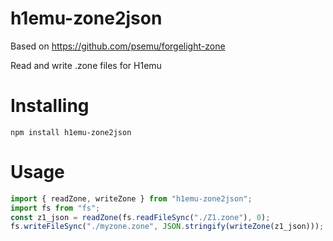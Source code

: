 # h1emu-zone2json

Based on https://github.com/psemu/forgelight-zone

Read and write .zone files for H1emu

# Installing

`npm install h1emu-zone2json`

# Usage

```js
import { readZone, writeZone } from "h1emu-zone2json";
import fs from "fs";
const z1_json = readZone(fs.readFileSync("./Z1.zone"), 0);
fs.writeFileSync("./myzone.zone", JSON.stringify(writeZone(z1_json)));
```
